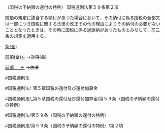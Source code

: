 （国税の予納額の還付の特例）
国税通則法第５９条第２項

[前項](国税通則法＿＿＿＿＿第５９条第１項)の規定に該当する納付があつた場合において、その納付に係る国税の全部又は一部につき国税に関する法律の改正その他の理由によりその納付の必要がないこととなつたときは、その時に国税に係る過誤納があつたものとみなして、前三条の規定を適用する。

[条(全)](国税通則法＿＿＿＿＿第５９条_.md)

[前項(全)←](国税通則法＿＿＿＿＿第５９条第１項_.md)  ~~→次項(全)~~

[前項 　 ←](国税通則法＿＿＿＿＿第５９条第１項.md)  ~~→次項~~



#国税通則法

#国税通則法/_第５章国税の還付及び還付加算金

#国税通則法/_第５章国税の還付及び還付加算金/第５９条（国税の予納額の還付の特例）

#国税通則法/第５９条（国税の予納額の還付の特例）

#国税通則法/第５９条（国税の予納額の還付の特例）/第２項

